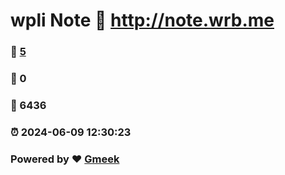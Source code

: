 # wpli Note :link: http://note.wrb.me 
### :page_facing_up: [5](http://note.wrb.me/tag.html) 
### :speech_balloon: 0 
### :hibiscus: 6436 
### :alarm_clock: 2024-06-09 12:30:23 
### Powered by :heart: [Gmeek](https://github.com/Meekdai/Gmeek)

